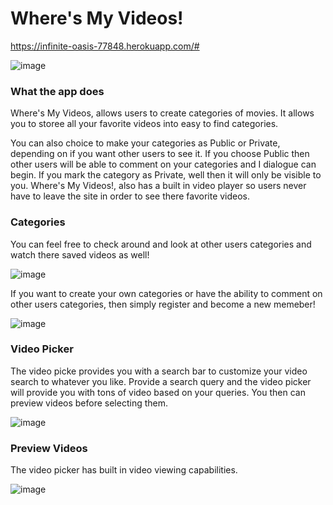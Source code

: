 # Where's My Videos!

https://infinite-oasis-77848.herokuapp.com/#

![image](https://user-images.githubusercontent.com/37715269/46563173-e10a0980-c8b4-11e8-974a-50e499fdb944.png)

###  What the app does

Where's My Videos, allows users to create categories of movies. It allows you to storee all your favorite videos 
into easy to find categories. 

You can also choice to make your categories as Public or Private, depending on if you want other users to see it.
If you choose Public then other users will be able to comment on your categories and I dialogue can begin. If you mark the category as
Private, well then it will only be visible to you. Where's My Videos!, also has a built in video player so users never have to leave the site in order to see there favorite videos.

### Categories 

You can feel free to check around and look at other users categories and watch there saved videos as well!

![image](https://user-images.githubusercontent.com/37715269/46563433-50342d80-c8b6-11e8-9599-cb59af7169bf.png)
 
If you want to create your own  categories or have the ability to comment on other users categories, then simply register and become a new memeber!

![image](https://user-images.githubusercontent.com/37715269/46563492-aacd8980-c8b6-11e8-9d6a-ad792a842363.png)


### Video Picker
The video picke provides you with a search bar to customize your video search to whatever you like. Provide a search query and the video picker will provide you with tons of video based on your queries. 
You then can preview videos before selecting them.

![image](https://user-images.githubusercontent.com/37715269/46563268-54ac1680-c8b5-11e8-8c51-fcc0b3e8393e.png)

### Preview Videos
The video picker has built in video viewing capabilities.

![image](https://user-images.githubusercontent.com/37715269/46563344-aeacdc00-c8b5-11e8-833d-9e9ad3479000.png)

